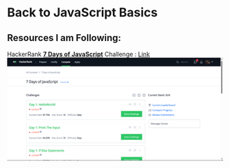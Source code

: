 # Back to JavaScript Basics

## Resources I am Following:
HackerRank **<u>7 Days of JavaScript</u>** Challenge : [Link](https://www.hackerrank.com/contests/7days-javascript/challenges)
![JavaScript 7 Days Challenge Screenshot](Images/7DayJavaScriptChallenge.png)